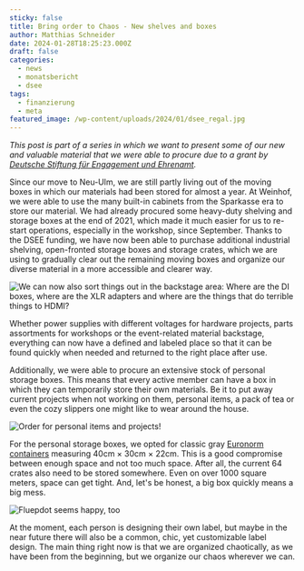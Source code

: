 ```yaml
---
sticky: false
title: Bring order to Chaos - New shelves and boxes
author: Matthias Schneider
date: 2024-01-28T18:25:23.000Z
draft: false
categories:
  - news
  - monatsbericht
  - dsee
tags:
  - finanzierung
  - meta
featured_image: /wp-content/uploads/2024/01/dsee_regal.jpg
---
```


_This post is part of a series in which we want to present some of our new and valuable material that we were able to procure due to a grant by [Deutsche Stiftung für Engagement und Ehrenamt](https://www.deutsche-stiftung-engagement-und-ehrenamt.de/)._

Since our move to Neu-Ulm, we are still partly living out of the moving boxes in which our materials had been stored for almost a year. At Weinhof, we were able to use the many built-in cabinets from the Sparkasse era to store our material. We had already procured some heavy-duty shelving and storage boxes at the end of 2021, which made it much easier for us to re-start operations, especially in the workshop, since September. Thanks to the DSEE funding, we have now been able to purchase additional industrial shelving, open-fronted storage boxes and storage crates, which we are using to gradually clear out the remaining moving boxes and organize our diverse material in a more accessible and clearer way.

![We can now also sort things out in the backstage area: Where are the DI boxes, where are the XLR adapters and where are the things that do terrible things to HDMI?](/wp-content/uploads/2024/01/dsee_backstage.jpg)

Whether power supplies with different voltages for hardware projects, parts assortments for workshops or the event-related material backstage, everything can now have a defined and labeled place so that it can be found quickly when needed and returned to the right place after use.

Additionally, we were able to procure an extensive stock of personal storage boxes. This means that every active member can have a box in which they can temporarily store their own materials. Be it to put away current projects when not working on them, personal items, a pack of tea or even the cozy slippers one might like to wear around the house.

![Order for personal items and projects!](/wp-content/uploads/2024/01/dsee_memberboxen.jpg)

For the personal storage boxes, we opted for classic gray [Euronorm containers](https://de.wikipedia.org/wiki/Kleinladungstr%C3%A4ger) measuring 40cm × 30cm × 22cm. This is a good compromise between enough space and not too much space. After all, the current 64 crates also need to be stored somewhere. Even on over 1000 square meters, space can get tight. And, let's be honest, a big box quickly means a big mess.

![Fluepdot seems happy, too](/wp-content/uploads/2024/01/dsee_kisten_fluep.jpg)

At the moment, each person is designing their own label, but maybe in the near future there will also be a common, chic, yet customizable label design. The main thing right now is that we are organized chaotically, as we have been from the beginning, but we organize our chaos wherever we can.

